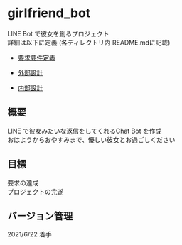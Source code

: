 # girlfriend_bot  
LINE Bot で彼女を創るプロジェクト  
詳細は以下に定義 (各ディレクトリ内 README.mdに記載)  

* [要求要件定義](https://github.com/ryoono/girlfriend_bot/tree/main/RequirementDefinition)  

* [外部設計](https://github.com/ryoono/girlfriend_bot/tree/main/ExternalDesign)  

* [内部設計](https://github.com/ryoono/girlfriend_bot/tree/main/InternalDesign)  

## 概要  
LINE で彼女みたいな返信をしてくれるChat Bot を作成  
おはようからおやすみまで、優しい彼女とお過ごしください  

## 目標  
要求の達成  
プロジェクトの完遂  

## バージョン管理  
2021/6/22 着手
